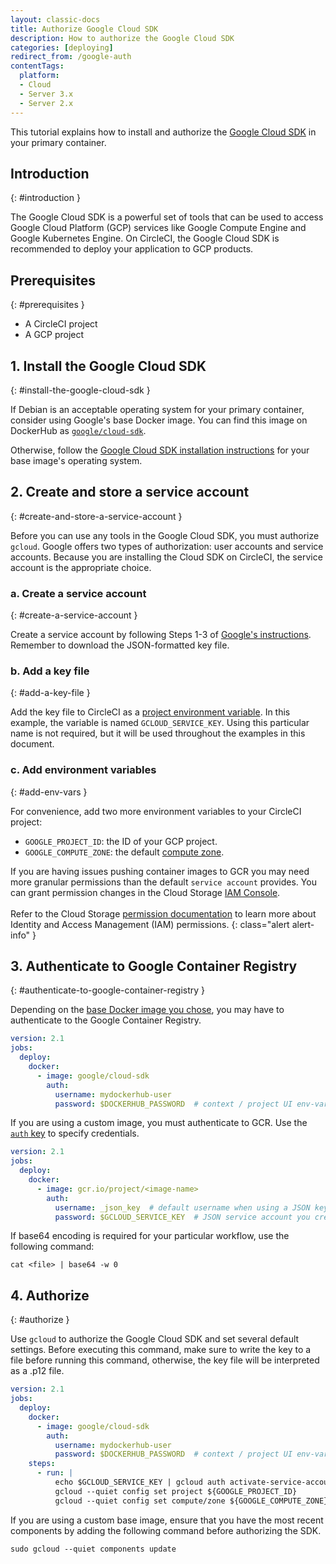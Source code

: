 ```yaml
---
layout: classic-docs
title: Authorize Google Cloud SDK
description: How to authorize the Google Cloud SDK
categories: [deploying]
redirect_from: /google-auth
contentTags:
  platform:
  - Cloud
  - Server 3.x
  - Server 2.x
---
```


This tutorial explains how to install and authorize the [Google Cloud SDK](https://cloud.google.com/sdk/) in your primary container.

## Introduction
{: #introduction }

The Google Cloud SDK is a powerful set of tools that can be used to access Google Cloud Platform (GCP) services like Google Compute Engine and Google Kubernetes Engine. On CircleCI, the Google Cloud SDK is recommended to deploy your application to GCP products.

## Prerequisites
{: #prerequisites }

- A CircleCI project
- A GCP project

## 1. Install the Google Cloud SDK
{: #install-the-google-cloud-sdk }

If Debian is an acceptable operating system for your primary container, consider using Google's base Docker image. You can find this image on DockerHub as [`google/cloud-sdk`](https://hub.docker.com/r/google/cloud-sdk/).

Otherwise, follow the [Google Cloud SDK installation instructions](https://cloud.google.com/sdk/) for your base image's operating system.

## 2. Create and store a service account
{: #create-and-store-a-service-account }

Before you can use any tools in the Google Cloud SDK, you must authorize `gcloud`. Google offers two types of authorization: user accounts and service accounts. Because you are installing the Cloud SDK on CircleCI, the service account is the appropriate choice.

### a. Create a service account
{: #create-a-service-account }

Create a service account by following Steps 1-3 of [Google's instructions](https://cloud.google.com/sdk/docs/authorizing#authorizing_with_a_service_account). Remember to download the JSON-formatted key file.

### b. Add a key file
{: #add-a-key-file }

Add the key file to CircleCI as a [project environment variable](/docs/set-environment-variable/#set-an-environment-variable-in-a-project). In this example, the variable is named `GCLOUD_SERVICE_KEY`. Using this particular name is not required, but it will be used throughout the examples in this document.

### c. Add environment variables
{: #add-env-vars }

For convenience, add two more environment variables to your CircleCI project:

  - `GOOGLE_PROJECT_ID`: the ID of your GCP project.
  - `GOOGLE_COMPUTE_ZONE`: the default [compute zone](https://cloud.google.com/compute/docs/regions-zones/).

If you are having issues pushing container images to GCR you may need more granular permissions than the default `service account` provides. You can grant permission changes in the Cloud Storage [IAM Console](https://console.cloud.google.com/iam-admin/iam/project).
<br/>
<br/>
Refer to the Cloud Storage [permission documentation](https://cloud.google.com/storage/docs/access-control/iam-permissions)
to learn more about Identity and Access Management (IAM) permissions.
{: class="alert alert-info" }

## 3. Authenticate to Google Container Registry
{: #authenticate-to-google-container-registry }

Depending on the [base Docker image you chose](#installing-the-google-cloud-sdk), you may have to authenticate to the Google Container Registry.

```yaml
version: 2.1
jobs:
  deploy:
    docker:
      - image: google/cloud-sdk
        auth:
          username: mydockerhub-user
          password: $DOCKERHUB_PASSWORD  # context / project UI env-var reference
```

If you are using a custom image, you must authenticate to GCR. Use the [`auth` key](/docs/configuration-reference/#docker) to specify credentials.

```yaml
version: 2.1
jobs:
  deploy:
    docker:
      - image: gcr.io/project/<image-name>
        auth:
          username: _json_key  # default username when using a JSON key file to authenticate
          password: $GCLOUD_SERVICE_KEY  # JSON service account you created, do not encode to base64
```

If base64 encoding is required for your particular workflow, use the following command:

```shell
cat <file> | base64 -w 0
```

## 4. Authorize
{: #authorize }

Use `gcloud` to authorize the Google Cloud SDK and set several default settings. Before executing this command, make sure to write the key to a file before running this command, otherwise, the key file will be interpreted as a .p12 file.

```yaml
version: 2.1
jobs:
  deploy:
    docker:
      - image: google/cloud-sdk
        auth:
          username: mydockerhub-user
          password: $DOCKERHUB_PASSWORD  # context / project UI env-var reference
    steps:
      - run: |
          echo $GCLOUD_SERVICE_KEY | gcloud auth activate-service-account --key-file=-
          gcloud --quiet config set project ${GOOGLE_PROJECT_ID}
          gcloud --quiet config set compute/zone ${GOOGLE_COMPUTE_ZONE}
```

If you are using a custom base image, ensure that you have the most recent components by adding the following command before authorizing the SDK.

```shell
sudo gcloud --quiet components update
```
